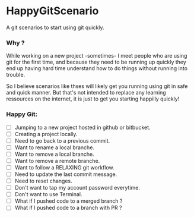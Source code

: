 # HappyGitScenario
A git scenarios to start using git quickly.

### Why ?
While working on a new project -sometimes- I meet people who are using git for the first time, and because they need to be running up quickly they end up having hard time understand how to do things without running into trouble.

So I believe scenarios like thses will likely get you running using git in safe and quick manner. But that's not intended to replace any learning ressources on the internet, it is just to get you starting happilly quickly!

### Happy Git:
- [ ] Jumping to a new project hosted in github or bitbucket.
- [ ] Creating a project locally.
- [ ] Need to go back to a previous commit.
- [ ] Want to rename a local branche.
- [ ] Want to remove a local branche.
- [ ] Want to remove a remote branche.
- [ ] Want to follow a RELAXING git workflow.
- [ ] Need to update the last commit message.
- [ ] Need to reset changes.
- [ ] Don't want to tap my account password everytime.
- [ ] Don't want to use Terminal.
- [ ] What if I pushed code to a merged branch ?
- [ ] What if I pushed code to a branch with PR ?
